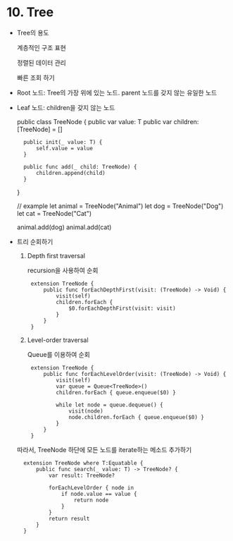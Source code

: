 # 10. Tree

- Tree의 용도

    계층적인 구조 표현

    정렬된 데이터 관리

    빠른 조회 하기

- Root 노드: Tree의 가장 위에 있는 노드. parent 노드를 갖지 않는 유일한 노드
- Leaf 노드: children을 갖지 않는 노드

    public class TreeNode<T> {
    	public var value: T
    	public var children: [TreeNode] = []
    	
    	public init(_ value: T) {
    		self.value = value
    	}
    
    	public func add(_ child: TreeNode) {
    		children.append(child)
    	}
    }
    
    // example
    let animal = TreeNode("Animal")
    let dog = TreeNode("Dog")
    let cat = TreeNode("Cat")
    
    animal.add(dog)
    animal.add(cat)

- 트리 순회하기
    1. Depth first traversal

        recursion을 사용하여 순회

            extension TreeNode {
            	public func forEachDepthFirst(visit: (TreeNode) -> Void) {
            		visit(self)
            		children.forEach {
            			$0.forEachDepthFirst(visit: visit)
            		}
            	}
            }

    2. Level-order traversal

        Queue를 이용하여 순회

            extension TreeNode {
            	public func forEachLevelOrder(visit: (TreeNode) -> Void) {
            		visit(self)
            		var queue = Queue<TreeNode>()
            		children.forEach { queue.enqueue($0) }
            
            		while let node = queue.dequeue() {
            			visit(node)
            			node.children.forEach { queue.enqueue($0) }
            		}
            	}
            }

    따라서, TreeNode 하단에 모든 노드를 iterate하는 메소드 추가하기

        extension TreeNode where T:Equatable {
        	public func search(_ value: T) -> TreeNode? {
        		var result: TreeNode?
        
        		forEachLevelOrder { node in
        			if node.value == value {
        				return node
        			}
        		}
        		return result
        	}
        }